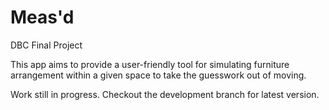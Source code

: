 # Meas'd
DBC Final Project

This app aims to provide a user-friendly tool for simulating furniture arrangement within a given space to take the guesswork out of moving.

Work still in progress. Checkout the development branch for latest version.
